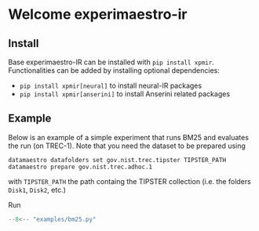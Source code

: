 # Welcome experimaestro-ir

## Install


Base experimaestro-IR can be installed with `pip install xpmir`.
Functionalities can be added by installing optional dependencies:

- `pip install xpmir[neural]` to install neural-IR packages
- `pip install xpmir[anserini]` to install Anserini related packages



## Example

Below is an example of a simple experiment that runs BM25 and evaluates the run (on TREC-1).
Note that you need the dataset to be prepared using
```
datamaestro datafolders set gov.nist.trec.tipster TIPSTER_PATH
datamaestro prepare gov.nist.trec.adhoc.1
```
with `TIPSTER_PATH` the path containg the TIPSTER collection (i.e. the folders `Disk1`, `Disk2`, etc.)

Run

```py
--8<-- "examples/bm25.py"
```
